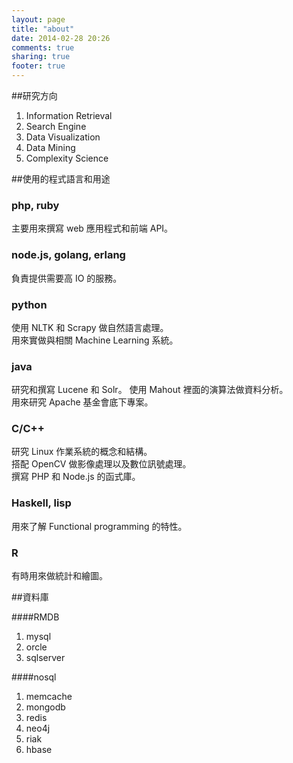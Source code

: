 ```yaml
---
layout: page
title: "about"
date: 2014-02-28 20:26
comments: true
sharing: true
footer: true
---
```


##研究方向

1. Information Retrieval
2. Search Engine
3. Data Visualization
4. Data Mining
5. Complexity Science


##使用的程式語言和用途

### php, ruby
主要用來撰寫 web 應用程式和前端 API。

### node.js, golang, erlang
負責提供需要高 IO 的服務。

### python
使用 NLTK 和 Scrapy 做自然語言處理。  
用來實做與相關 Machine Learning 系統。

### java
研究和撰寫 Lucene 和 Solr。
使用 Mahout 裡面的演算法做資料分析。  
用來研究 Apache 基金會底下專案。

### C/C++
研究 Linux 作業系統的概念和結構。  
搭配 OpenCV 做影像處理以及數位訊號處理。  
撰寫 PHP 和 Node.js 的函式庫。

### Haskell, lisp
用來了解 Functional programming 的特性。  

### R
有時用來做統計和繪圖。


##資料庫

####RMDB
1.  mysql
2.  orcle
3.	sqlserver

####nosql
1.  memcache
2.  mongodb
3.	redis
4.	neo4j
5.  riak
6.  hbase